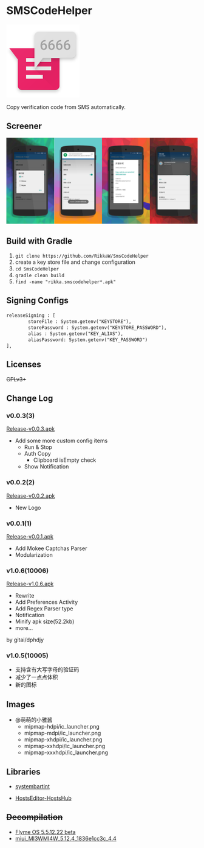 SMSCodeHelper
===============

![](./app/src/main/res/mipmap-xxxhdpi/ic_launcher.png)

Copy verification code from SMS automatically.

## Screener

![](./Screener/20151225191021.png)

## Build with Gradle

1. `git clone https://github.com/RikkaW/SmsCodeHelper`
2.  create a key store file and change configuration
3. `cd SmsCodeHelper`
4. `gradle clean build`
5. `find -name "rikka.smscodehelper*.apk"`

## Signing Configs
```
releaseSigning : [
        storeFile : System.getenv("KEYSTORE"),
        storePassword : System.getenv("KEYSTORE_PASSWORD"),
        alias : System.getenv("KEY_ALIAS"),
        aliasPassword: System.getenv("KEY_PASSWORD")
],
```

## Licenses

~~GPLv3+~~

## Change Log

### v0.0.3(3)
[Release-v0.0.3.apk](./apk/me.gitai.smscodehelper-release-c3-v0.0.3.apk)

* Add some more custom config items
	- Run & Stop
	- Auth Copy
		* Clipboard isEmpty check
	- Show Notification

### v0.0.2(2)

[Release-v0.0.2.apk](./apk/me.gitai.smscodehelper-release-c2-v0.0.2-t12261829.apk)

* New Logo

### v0.0.1(1)

[Release-v0.0.1.apk](./apk/me.gitai.smscodehelper-release-c1-v0.0.1-t12251854.apk)

* Add Mokee Captchas Parser
* Modularization

### v1.0.6(10006)

[Release-v1.0.6.apk](./apk/rikka.smscodehelper-release-c10006-v1.0.6-t12131130.apk)

* Rewrite
* Add Preferences Activity
* Add Regex Parser type
* Notification
* Minify apk size(52.2kb)
* more...

by gitai/dphdjy

### v1.0.5(10005)

* 支持含有大写字母的验证码
* 减少了一点点体积
* 新的图标

## Images

- @萌萌的小雅酱
	+ mipmap-hdpi/ic_launcher.png
	+ mipmap-mdpi/ic_launcher.png
	+ mipmap-xhdpi/ic_launcher.png
	+ mipmap-xxhdpi/ic_launcher.png
	+ mipmap-xxxhdpi/ic_launcher.png

## Libraries

- [systembartint](https://github.com/jgilfelt/SystemBarTint)

- [HostsEditor-HostsHub](https://github.com/HostsHub/HostsEditor-for-Android)


## ~~Decompilation~~

* [Flyme OS 5.5.12.22 beta ](./Decompilation/FlymeOS)
* [miui_MI3WMI4W_5.12.4_1836e1cc3c_4.4](./Decompilation/MIUI)